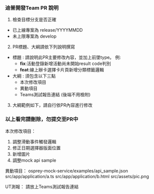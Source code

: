 ### 迪普開發Team PR 說明
1. 檢查目標分支是否正確
  - 已上線專案為 release/YYYYMMDD
  - 未上限專案為 develop
2. PR標題、大綱請依下列說明撰寫
 - 標題 :
 請說明此PR主要修改內容，並加上前墜type。
 例:
    - **fix**:活動登錄新增活動尚未開始result code判別
    - **feat**:線上辦卡選擇卡片頁新增分類標籤邏輯
 - 大綱 :
 須包含以下三點
    - 本次修改項目
    - 異動項目
    - Teams測試報告連結 (後端不用檢附)

3. 大綱範例如下，請自行依PR內容進行修改

### 以上看完請刪除，勿提交至PR中

本次修改項目：
1. 調整滑動事件觸發邏輯
2. 修正日期選擇器版面位置
3. 新增圖片
4. 調整mock api sample

異動項目：
osprey-mock-service/examples/api_sample.json
src/app/application/a.ts
src/app/application/b.html
src/assets/pic.png

UT測報：
請放上Teams測試報告連結
